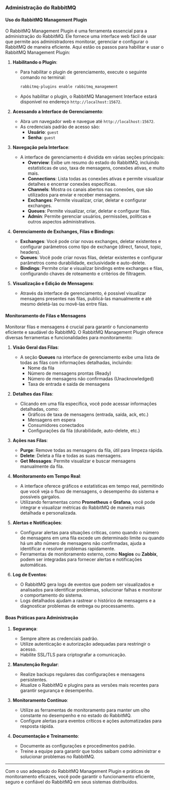 ### Administração do RabbitMQ

#### Uso do RabbitMQ Management Plugin

O RabbitMQ Management Plugin é uma ferramenta essencial para a administração do RabbitMQ. Ele fornece uma interface web fácil de usar que permite aos administradores monitorar, gerenciar e configurar o RabbitMQ de maneira eficiente. Aqui estão os passos para habilitar e usar o RabbitMQ Management Plugin:

1. **Habilitando o Plugin**:
   - Para habilitar o plugin de gerenciamento, execute o seguinte comando no terminal:
     ```sh
     rabbitmq-plugins enable rabbitmq_management
     ```
   - Após habilitar o plugin, o RabbitMQ Management Interface estará disponível no endereço `http://localhost:15672`.

2. **Acessando a Interface de Gerenciamento**:
   - Abra um navegador web e navegue até `http://localhost:15672`.
   - As credenciais padrão de acesso são:
     - **Usuário**: `guest`
     - **Senha**: `guest`

3. **Navegação pela Interface**:
   - A interface de gerenciamento é dividida em várias seções principais:
     - **Overview**: Exibe um resumo do estado do RabbitMQ, incluindo estatísticas de uso, taxa de mensagens, conexões ativas, e muito mais.
     - **Connections**: Lista todas as conexões ativas e permite visualizar detalhes e encerrar conexões específicas.
     - **Channels**: Mostra os canais abertos nas conexões, que são utilizados para enviar e receber mensagens.
     - **Exchanges**: Permite visualizar, criar, deletar e configurar exchanges.
     - **Queues**: Permite visualizar, criar, deletar e configurar filas.
     - **Admin**: Permite gerenciar usuários, permissões, políticas e outros aspectos administrativos.

4. **Gerenciamento de Exchanges, Filas e Bindings**:
   - **Exchanges**: Você pode criar novas exchanges, deletar existentes e configurar parâmetros como tipo de exchange (direct, fanout, topic, headers).
   - **Queues**: Você pode criar novas filas, deletar existentes e configurar parâmetros como durabilidade, exclusividade e auto-delete.
   - **Bindings**: Permite criar e visualizar bindings entre exchanges e filas, configurando chaves de roteamento e critérios de filtragem.

5. **Visualização e Edição de Mensagens**:
   - Através da interface de gerenciamento, é possível visualizar mensagens presentes nas filas, publicá-las manualmente e até mesmo deletá-las ou movê-las entre filas.

#### Monitoramento de Filas e Mensagens

Monitorar filas e mensagens é crucial para garantir o funcionamento eficiente e saudável do RabbitMQ. O RabbitMQ Management Plugin oferece diversas ferramentas e funcionalidades para monitoramento:

1. **Visão Geral das Filas**:
   - A seção **Queues** na interface de gerenciamento exibe uma lista de todas as filas com informações detalhadas, incluindo:
     - Nome da fila
     - Número de mensagens prontas (Ready)
     - Número de mensagens não confirmadas (Unacknowledged)
     - Taxa de entrada e saída de mensagens

2. **Detalhes das Filas**:
   - Clicando em uma fila específica, você pode acessar informações detalhadas, como:
     - Gráficos de taxa de mensagens (entrada, saída, ack, etc.)
     - Mensagens em espera
     - Consumidores conectados
     - Configurações da fila (durabilidade, auto-delete, etc.)

3. **Ações nas Filas**:
   - **Purge**: Remove todas as mensagens da fila, útil para limpeza rápida.
   - **Delete**: Deleta a fila e todas as suas mensagens.
   - **Get Messages**: Permite visualizar e buscar mensagens manualmente da fila.

4. **Monitoramento em Tempo Real**:
   - A interface oferece gráficos e estatísticas em tempo real, permitindo que você veja o fluxo de mensagens, o desempenho do sistema e possíveis gargalos.
   - Utilizando ferramentas como **Prometheus** e **Grafana**, você pode integrar e visualizar métricas do RabbitMQ de maneira mais detalhada e personalizada.

5. **Alertas e Notificações**:
   - Configurar alertas para situações críticas, como quando o número de mensagens em uma fila excede um determinado limite ou quando há um alto número de mensagens não confirmadas, ajuda a identificar e resolver problemas rapidamente.
   - Ferramentas de monitoramento externo, como **Nagios** ou **Zabbix**, podem ser integradas para fornecer alertas e notificações automáticas.

6. **Log de Eventos**:
   - O RabbitMQ gera logs de eventos que podem ser visualizados e analisados para identificar problemas, solucionar falhas e monitorar o comportamento do sistema.
   - Logs detalhados ajudam a rastrear o histórico de mensagens e a diagnosticar problemas de entrega ou processamento.

#### Boas Práticas para Administração

1. **Segurança**:
   - Sempre altere as credenciais padrão.
   - Utilize autenticação e autorização adequadas para restringir o acesso.
   - Habilite SSL/TLS para criptografar a comunicação.

2. **Manutenção Regular**:
   - Realize backups regulares das configurações e mensagens persistentes.
   - Atualize o RabbitMQ e plugins para as versões mais recentes para garantir segurança e desempenho.

3. **Monitoramento Contínuo**:
   - Utilize as ferramentas de monitoramento para manter um olho constante no desempenho e no estado do RabbitMQ.
   - Configure alertas para eventos críticos e ações automatizadas para resposta rápida.

4. **Documentação e Treinamento**:
   - Documente as configurações e procedimentos padrão.
   - Treine a equipe para garantir que todos saibam como administrar e solucionar problemas no RabbitMQ.

---

Com o uso adequado do RabbitMQ Management Plugin e práticas de monitoramento eficazes, você pode garantir o funcionamento eficiente, seguro e confiável do RabbitMQ em seus sistemas distribuídos.